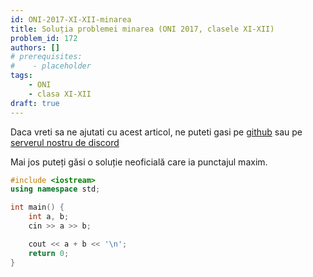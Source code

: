 ```yaml
---
id: ONI-2017-XI-XII-minarea
title: Soluția problemei minarea (ONI 2017, clasele XI-XII)
problem_id: 172
authors: []
# prerequisites:
#    - placeholder
tags:
    - ONI
    - clasa XI-XII
draft: true
---
```


Daca vreti sa ne ajutati cu acest articol, ne puteti gasi pe [github](https://github.com/roalgo-discord/arhiva-educationala) sau pe [serverul nostru de discord](https://discord.gg/vdDRSmg3fC)

Mai jos puteți găsi o soluție neoficială care ia punctajul maxim.

```cpp
#include <iostream>
using namespace std;

int main() {
    int a, b;
    cin >> a >> b;

    cout << a + b << '\n';
    return 0;
}
```
